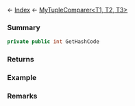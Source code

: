← [Index](Api-Index) ← [MyTupleComparer<T1, T2, T3>](VRage.MyTupleComparer`3)

### Summary

```csharp
private public int GetHashCode
```

### Returns

### Example

### Remarks

